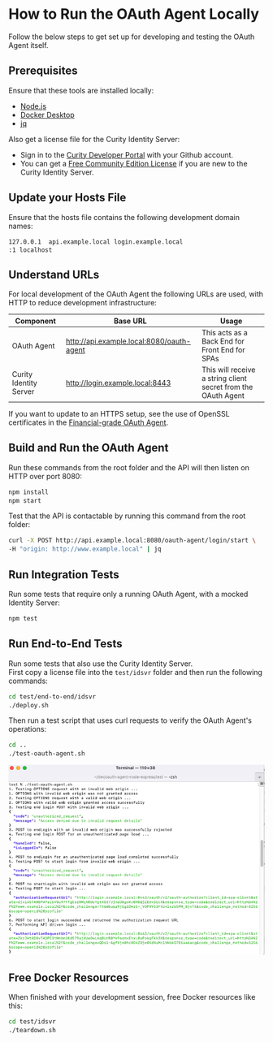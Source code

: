 # How to Run the OAuth Agent Locally

Follow the below steps to get set up for developing and testing the OAuth Agent itself.

## Prerequisites

Ensure that these tools are installed locally:

- [Node.js](https://nodejs.org/en/download/)
- [Docker Desktop](https://www.docker.com/products/docker-desktop)
- [jq](https://stedolan.github.io/jq/download/)

Also get a license file for the Curity Identity Server:

- Sign in to the [Curity Developer Portal](https://developer.curity.io/) with your Github account.
- You can get a [Free Community Edition License](https://curity.io/product/community/) if you are new to the Curity Identity Server.

## Update your Hosts File

Ensure that the hosts file contains the following development domain names:

```text
127.0.0.1  api.example.local login.example.local
:1 localhost
```

## Understand URLs

For local development of the OAuth Agent the following URLs are used, with HTTP to reduce development infrastructure:

| Component | Base URL | Usage |
| --------- | -------- | ----- |
| OAuth Agent | http://api.example.local:8080/oauth-agent | This acts as a Back End for Front End for SPAs |
| Curity Identity Server | http://login.example.local:8443 | This will receive a string client secret from the OAuth Agent |

If you want to update to an HTTPS setup, see the use of OpenSSL certificates in the [Financial-grade OAuth Agent](https://github.com/curityio/oauth-agent-kotlin-spring-fapi).

## Build and Run the OAuth Agent

Run these commands from the root folder and the API will then listen on HTTP over port 8080:

```bash
npm install
npm start
```

Test that the API is contactable by running this command from the root folder:

```bash
curl -X POST http://api.example.local:8080/oauth-agent/login/start \
-H "origin: http://www.example.local" | jq
```

## Run Integration Tests

Run some tests that require only a running OAuth Agent, with a mocked Identity Server:

```bash
npm test
```

## Run End-to-End Tests

Run some tests that also use the Curity Identity Server.\
First copy a license file into the `test/idsvr` folder and then run the following commands:

```bash
cd test/end-to-end/idsvr
./deploy.sh
```

Then run a test script that uses curl requests to verify the OAuth Agent's operations:

```bash
cd ..
./test-oauth-agent.sh
```

![API Tests](api-tests.png)

## Free Docker Resources

When finished with your development session, free Docker resources like this:

```bash
cd test/idsvr
./teardown.sh
```